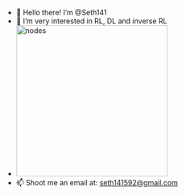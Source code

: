 - 👋 Hello there! I’m @Seth141
- 👀 I’m very interested in RL, DL and inverse RL
- <img src="1.gif" alt="nodes" width="300" height="300"/>
- 📫 Shoot me an email at: seth141592@gmail.com



<!---
Seth141/Seth141 is a ✨ special ✨ repository because its `README.md` (this file) appears on your GitHub profile.
You can click the Preview link to take a look at your changes.
--->
